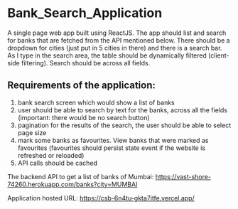 # Bank_Search_Application
A single page web app built using ReactJS. The app should list and search for banks that are fetched from the API mentioned below. There should be a dropdown for cities (just put in 5 cities in there) and there is a search bar. As I type in the search area, the table should be dynamically filtered (client-side filtering). Search should be across all fields.

## Requirements of the application: 
1.	bank search screen which would show a list of banks
2.	user should be able to search by text for the banks, across all the fields (important: there would be no search button)
3.	pagination for the results of the search, the user should be able to select page size
4.	mark some banks as favourites. View banks that were marked as favourites (favourites should persist state event if the website is refreshed or reloaded)
5.	API calls should be cached

The backend API to get a list of banks of Mumbai: https://vast-shore-74260.herokuapp.com/banks?city=MUMBAI 

Application hosted URL: https://csb-6n4tu-gkta7itfe.vercel.app/
